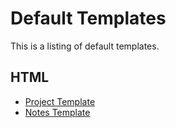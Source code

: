 # Default Templates

This is a listing of default templates.

## HTML

- [Project Template](project.html)
- [Notes Template](notes.html)